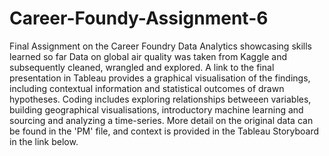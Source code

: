 # Career-Foundy-Assignment-6
Final Assignment on the Career Foundry Data Analytics showcasing skills learned so far Data on global air quality was taken from Kaggle and subsequently cleaned, wrangled and explored. A link to the final presentation in Tableau provides a graphical visualisation of the findings, including contextual information and statistical outcomes of drawn hypotheses. Coding includes exploring relationships betweeen variables, building geographical visualisations, introductory machine learning and sourcing and analyzing a time-series. More detail on the original data can be found in the 'PM' file, and context is provided in the Tableau Storyboard in the link below.
